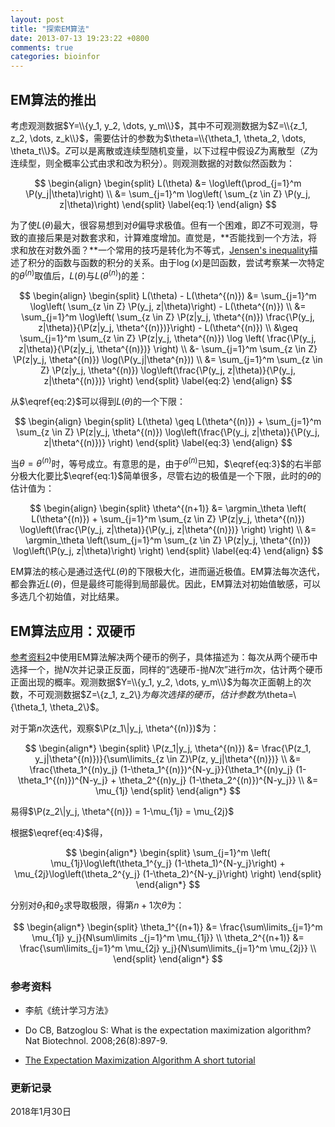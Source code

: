 ```yaml
---
layout: post
title: "探索EM算法"
date: 2013-07-13 19:23:22 +0800
comments: true
categories: bioinfor
---
```


<script type="text/x-mathjax-config">
MathJax.Hub.Config({
TeX: { equationNumbers: { autoNumber: "AMS" } }
});
</script>

$$
\newcommand{\P}{\mathrm{P}}
$$

$$
\DeclareMathOperator*{\argmin}{arg\,min} 
$$

## EM算法的推出 ##

考虑观测数据$Y=\\{y_1, y_2, \dots, y_m\\}$，其中不可观测数据为$Z=\\{z_1, z_2, \dots, z_k\\}$，需要估计的参数为$\theta=\\{\theta_1, \theta_2, \dots, \theta_t\\}$。$Z$可以是离散或连续型随机变量，以下过程中假设$Z$为离散型（$Z$为连续型，则全概率公式由求和改为积分）。则观测数据的对数似然函数为：

<!--more-->

$$
\begin{align}
\begin{split}
L(\theta) &= \log\left(\prod_{j=1}^m \P(y_j|\theta)\right) \\
&= \sum_{j=1}^m \log\left( \sum_{z \in Z} \P(y_j, z|\theta)\right)
\end{split}
\label{eq:1}
\end{align}
$$

为了使$L(\theta)$最大，很容易想到对$\theta$偏导求极值。但有一个困难，即$Z$不可观测，导致的直接后果是对数套求和，计算难度增加。直觉是，**否能找到一个方法，将求和放在对数外面？**一个常用的技巧是转化为不等式，[Jensen's inequality](https://en.wikipedia.org/wiki/Jensen%27s_inequality)描述了积分的函数与函数的积分的关系。由于$\log(x)$是凹函数，尝试考察某一次特定的$\theta^{(n)}$取值后，$L(\theta)$与$L(\theta^{(n)})$的差：

$$
\begin{align}
\begin{split}
L(\theta) - L(\theta^{(n)}) &= \sum_{j=1}^m \log\left( \sum_{z \in Z} \P(y_j, z|\theta)\right) - L(\theta^{(n)}) \\
&= \sum_{j=1}^m \log\left( \sum_{z \in Z} \P(z|y_j, \theta^{(n)}) \frac{\P(y_j, z|\theta)}{\P(z|y_j, \theta^{(n)})}\right) - L(\theta^{(n)}) \\
&\geq \sum_{j=1}^m  \sum_{z \in Z} \P(z|y_j, \theta^{(n)}) \log \left( \frac{\P(y_j, z|\theta)}{\P(z|y_j, \theta^{(n)})} \right) \\
&- \sum_{j=1}^m \sum_{z \in Z} \P(z|y_j, \theta^{(n)}) \log(\P(y_j|\theta^{n})) \\
&= \sum_{j=1}^m  \sum_{z \in Z} \P(z|y_j, \theta^{(n)}) \log\left(\frac{\P(y_j, z|\theta)}{\P(y_j, z|\theta^{(n)})} \right)
\end{split}
\label{eq:2}
\end{align}
$$

从$\eqref{eq:2}$可以得到$L(\theta)$的一个下限：

$$
\begin{align}
\begin{split}
L(\theta) \geq L(\theta^{(n)}) + \sum_{j=1}^m  \sum_{z \in Z} \P(z|y_j, \theta^{(n)}) \log\left(\frac{\P(y_j, z|\theta)}{\P(y_j, z|\theta^{(n)})} \right)
\end{split}
\label{eq:3}
\end{align}
$$

当$\theta=\theta^{(n)}$时，等号成立。有意思的是，由于$\theta^{(n)}$已知，$\eqref{eq:3}$的右半部分极大化要比$\eqref{eq:1}$简单很多，尽管右边的极值是一个下限，此时的$\theta$的估计值为：

$$
\begin{align}
\begin{split}
\theta^{(n+1)} &= \argmin_\theta \left( L(\theta^{(n)}) + \sum_{j=1}^m  \sum_{z \in Z} \P(z|y_j, \theta^{(n)}) \log\left(\frac{\P(y_j, z|\theta)}{\P(y_j, z|\theta^{(n)})} \right) \right) \\
&=  \argmin_\theta \left(\sum_{j=1}^m  \sum_{z \in Z} \P(z|y_j, \theta^{(n)}) \log\left(\P(y_j, z|\theta)\right) \right)
\end{split}
\label{eq:4}
\end{align}
$$

EM算法的核心是通过迭代$L(\theta)$的下限极大化，进而逼近极值。EM算法每次迭代，都会靠近$L(\theta)$，但是最终可能得到局部最优。因此，EM算法对初始值敏感，可以多选几个初始值，对比结果。


## EM算法应用：双硬币 ##

[参考资料2](#Ref)中使用EM算法解决两个硬币的例子，具体描述为：每次从两个硬币中选择一个，抛$N$次并记录正反面，同样的“选硬币-抛$N$次”进行$m$次，估计两个硬币正面出现的概率。观测数据$Y=\\{y_1, y_2, \dots, y_m\\}$为每次正面朝上的次数，不可观测数据$Z=\\{z_1, z_2\\\}$为每次选择的硬币，估计参数为$\theta=\\{\theta_1, \theta_2\\}$。

对于第$n$次迭代，观察$\P(z_1\|y_j, \theta^{(n)})$为：

$$
\begin{align*}
\begin{split}
\P(z_1|y_j, \theta^{(n)}) &= \frac{\P(z_1, y_j|\theta^{(n)})}{\sum\limits_{z \in Z}\P(z, y_j|\theta^{(n)})} \\
&= \frac{\theta_1^{(n)y_j} (1-\theta_1^{(n)})^{N-y_j}}{\theta_1^{(n)y_j} (1-\theta_1^{(n)})^{N-y_j} + \theta_2^{(n)y_j} (1-\theta_2^{(n)})^{N-y_j}} \\
&= \mu_{1j}
\end{split}
\end{align*}
$$

易得$\P(z_2\|y_j, \theta^{(n)}) = 1-\mu_{1j} = \mu_{2j}$

根据$\eqref{eq:4}$得，

$$
\begin{align*}
\begin{split}
\sum_{j=1}^m \left( \mu_{1j}\log\left(\theta_1^{y_j} (1-\theta_1)^{N-y_j}\right) + \mu_{2j}\log\left(\theta_2^{y_j} (1-\theta_2)^{N-y_j}\right) \right)
\end{split}
\end{align*}
$$

分别对$\theta_1$和$\theta_2$求导取极限，得第$n+1$次$\theta$为：

$$
\begin{align*}
\begin{split}
\theta_1^{(n+1)} &= \frac{\sum\limits_{j=1}^m \mu_{1j} y_j}{N\sum\limits
_{j=1}^m \mu_{1j}} \\
\theta_2^{(n+1)} &= \frac{\sum\limits_{j=1}^m \mu_{2j} y_j}{N\sum\limits_{j=1}^m \mu_{2j}} \\
\end{split}
\end{align*}
$$

### <a id="Ref">参考资料</a> ###

* 李航《统计学习方法》

* Do CB, Batzoglou S: What is the expectation maximization algorithm? Nat Biotechnol. 2008;26(8):897-9. 

* [The Expectation Maximization Algorithm A short tutorial](https://www.cs.utah.edu/~piyush/teaching/EM_algorithm.pdf)


### 更新记录 ###

2018年1月30日

